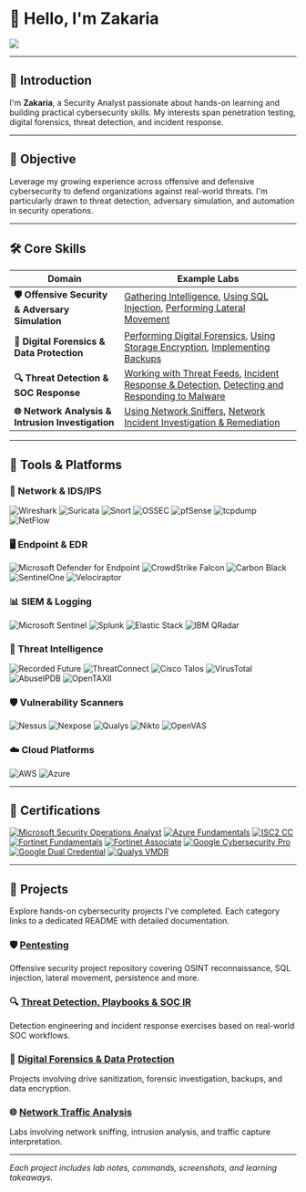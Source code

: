 # 👋 Hello, I'm Zakaria

<a href="https://www.linkedin.com/in/zakaria-a-432624154/">
  <img src="https://img.shields.io/badge/-LinkedIn-0072b1?&style=for-the-badge&logo=linkedin&logoColor=white" />
</a>

---

## 🧭 Introduction

I'm **Zakaria**, a Security Analyst passionate about hands-on learning and building practical cybersecurity skills. My interests span penetration testing, digital forensics, threat detection, and incident response.

---

## 🎯 Objective

Leverage my growing experience across offensive and defensive cybersecurity to defend organizations against real-world threats. I'm particularly drawn to threat detection, adversary simulation, and automation in security operations.

---

## 🛠️ Core Skills

| Domain | Example Labs |
|--------|--------------|
| **🛡️ Offensive Security & Adversary Simulation** | [Gathering Intelligence](projects/pentesting/gathering-intelligence.md), [Using SQL Injection](projects/pentesting/using-sql-injection.md), [Performing Lateral Movement](projects/pentesting/performing-lateral-movement.md) |
| **🧪 Digital Forensics & Data Protection** | [Performing Digital Forensics](projects/digital-forensics/performing-digital-forensics.md), [Using Storage Encryption](projects/digital-forensics/using-storage-encryption.md), [Implementing Backups](projects/digital-forensics/implementing-backups.md) |
| **🔍 Threat Detection & SOC Response** | [Working with Threat Feeds](projects/threat-detection/working-with-threat-feeds.md), [Incident Response & Detection](projects/threat-detection/incident-response-and-detection.md), [Detecting and Responding to Malware](projects/threat-detection/detecting-and-responding-to-malware.md) |
| **🌐 Network Analysis & Intrusion Investigation** | [Using Network Sniffers](projects/network-analysis/using-network-sniffers.md), [Network Incident Investigation & Remediation](projects/network-analysis/network-incident-investigation-and-remediation.md) |

---

## 🧰 Tools & Platforms

### 🔐 Network & IDS/IPS
![Wireshark](https://img.shields.io/badge/-Wireshark-1679A7?style=for-the-badge&logo=Wireshark&logoColor=white)
![Suricata](https://img.shields.io/badge/-Suricata-EF3B2D?style=for-the-badge&logo=Suricata&logoColor=white)
![Snort](https://img.shields.io/badge/-Snort-F16421?style=for-the-badge&logo=Snort&logoColor=white)
![OSSEC](https://img.shields.io/badge/-OSSEC-3C3C3C?style=for-the-badge&logo=OSSEC&logoColor=white)
![pfSense](https://img.shields.io/badge/-pfSense-336699?style=for-the-badge&logo=pfsense&logoColor=white)
![tcpdump](https://img.shields.io/badge/-tcpdump-1F323A?style=for-the-badge&logo=Wireshark&logoColor=white)
![NetFlow](https://img.shields.io/badge/-NetFlow_Traffic_Analyzer-FF9900?style=for-the-badge&logo=SolarWinds&logoColor=white)

### 🖥️ Endpoint & EDR
![Microsoft Defender for Endpoint](https://img.shields.io/badge/-Microsoft_Defender_for_Endpoint-00A4EF?style=for-the-badge&logo=Microsoft&logoColor=white)
![CrowdStrike Falcon](https://img.shields.io/badge/-CrowdStrike_Falcon-EF2D5E?style=for-the-badge&logo=CrowdStrike&logoColor=white)
![Carbon Black](https://img.shields.io/badge/-Carbon_Black-00B1E3?style=for-the-badge&logo=Carbon-Black&logoColor=white)
![SentinelOne](https://img.shields.io/badge/-SentinelOne-4527A0?style=for-the-badge&logo=SentinelOne&logoColor=white)
![Velociraptor](https://img.shields.io/badge/-Velociraptor-4B275F?style=for-the-badge&logo=Velociraptor&logoColor=white)

### 📊 SIEM & Logging
![Microsoft Sentinel](https://img.shields.io/badge/-Microsoft_Sentinel-0078D4?style=for-the-badge&logo=Microsoft&logoColor=white)
![Splunk](https://img.shields.io/badge/-Splunk-000000?style=for-the-badge&logo=Splunk&logoColor=white)
![Elastic Stack](https://img.shields.io/badge/-Elastic_Stack-005571?style=for-the-badge&logo=Elastic&logoColor=white)
![IBM QRadar](https://img.shields.io/badge/-IBM_QRadar-5281A3?style=for-the-badge&logo=IBM&logoColor=white)

### 🧠 Threat Intelligence
![Recorded Future](https://img.shields.io/badge/-Recorded_Future-2C3E50?style=for-the-badge&logo=RecordedFuture&logoColor=white)
![ThreatConnect](https://img.shields.io/badge/-ThreatConnect-E4572E?style=for-the-badge&logo=ThreatConnect&logoColor=white)
![Cisco Talos](https://img.shields.io/badge/-Cisco_Talos-0C60B2?style=for-the-badge&logo=Cisco&logoColor=white)
![VirusTotal](https://img.shields.io/badge/-VirusTotal-4A86C7?style=for-the-badge&logo=VirusTotal&logoColor=white)
![AbuseIPDB](https://img.shields.io/badge/-AbuseIPDB-5A5A5A?style=for-the-badge&logo=AbuseIPDB&logoColor=white)
![OpenTAXII](https://img.shields.io/badge/-OpenTAXII-007AA3?style=for-the-badge&logo=TAXII&logoColor=white)

### 🛡️ Vulnerability Scanners
![Nessus](https://img.shields.io/badge/-Tenable_Nessus-007CBA?style=for-the-badge&logo=Tenable&logoColor=white)
![Nexpose](https://img.shields.io/badge/-Rapid7_Nexpose-FF6600?style=for-the-badge&logo=Rapid7&logoColor=white)
![Qualys](https://img.shields.io/badge/-Qualys_VM-DA1884?style=for-the-badge&logo=Qualys&logoColor=white)
![Nikto](https://img.shields.io/badge/-Nikto-8C1515?style=for-the-badge&logo=Nikto&logoColor=white)
![OpenVAS](https://img.shields.io/badge/-OpenVAS-006400?style=for-the-badge&logo=OpenVAS&logoColor=white)

### ☁️ Cloud Platforms
![AWS](https://img.shields.io/badge/-AWS-FF9900?style=for-the-badge&logo=Amazon-AWS&logoColor=white)
![Azure](https://img.shields.io/badge/-Azure-0089D6?style=for-the-badge&logo=Microsoft-Azure&logoColor=white)

---

## 📜 Certifications

[![Microsoft Security Operations Analyst](https://img.shields.io/badge/-Microsoft_Security_Operations_Analyst-0078D4?style=for-the-badge&logo=Microsoft&logoColor=white)](https://learn.microsoft.com/en-us/users/zakariaali-5292/credentials/a86dcea0f0cf4472)
[![Azure Fundamentals](https://img.shields.io/badge/-Microsoft_Azure_Fundamentals-0089D6?style=for-the-badge&logo=Microsoft-Azure&logoColor=white)](https://learn.microsoft.com/en-us/users/zakariaali-5292/credentials/2dc9da634196d944)
[![ISC2 CC](https://img.shields.io/badge/-Certified_in_Cybersecurity_(CC)-23b14d?style=for-the-badge&logo=ISC2&logoColor=white)](https://www.credly.com/badges/198a0c75-8448-4914-b709-2b42fcc2833c/public_url)
[![Fortinet Fundamentals](https://img.shields.io/badge/-Fortinet_Certified_Fundamentals_Cybersecurity-0064b1?style=for-the-badge&logo=Fortinet&logoColor=white)](https://www.credly.com/badges/c38fce85-6bea-4703-a82f-55bbdda8a85e/public_url)
[![Fortinet Associate](https://img.shields.io/badge/-Fortinet_Certified_Associate_Cybersecurity-82419c?style=for-the-badge&logo=Fortinet&logoColor=white)](https://www.credly.com/badges/d458d1a6-84bd-4688-850c-da13995a2d3f/public_url)
[![Google Cybersecurity Pro](https://img.shields.io/badge/-Google_Cybersecurity_Professional_Certificate_V2-4285F4?style=for-the-badge&logo=Google&logoColor=white)](https://www.credly.com/badges/1502a3db-c750-4e06-97a6-a16c99803c58/linked_in_profile)
[![Google Dual Credential](https://img.shields.io/badge/-Google_Cybersecurity_%2B_Security%2B_Dual_Credential-F4B400?style=for-the-badge&logo=Google&logoColor=white)](https://www.credly.com/badges/eb9d5710-0fb2-4a7f-9618-4ca8d7e54ef8/public_url)
[![Qualys VMDR](https://img.shields.io/badge/-Qualys_Certified_Specialist_VMDR-DA1884?style=for-the-badge&logo=Qualys&logoColor=white)](https://drive.google.com/file/d/1ARNsbNsvb4nCYzkpvm9jpUsVqIFPVoKq/view)

---

## 📁 Projects

Explore hands-on cybersecurity projects I've completed. Each category links to a dedicated README with detailed documentation.

### 🛡️ [Pentesting](https://github.com/KMS1260/Pentesting)
Offensive security project repository covering OSINT reconnaissance, SQL injection, lateral movement, persistence and more.

### 🔍 [Threat Detection, Playbooks & SOC IR](./projects/threat-detection/README.md)
Detection engineering and incident response exercises based on real-world SOC workflows.

### 🧪 [Digital Forensics & Data Protection](./projects/digital-forensics/README.md)
Projects involving drive sanitization, forensic investigation, backups, and data encryption.

### 🌐 [Network Traffic Analysis](./projects/network-analysis/README.md)
Labs involving network sniffing, intrusion analysis, and traffic capture interpretation.

---

*Each project includes lab notes, commands, screenshots, and learning takeaways.*
